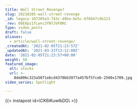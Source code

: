 ```yaml
---
title: Wall Street Revenge?
slug: 20210205-wall-street-revenge
_id: legacy-107205e3-743c-49ba-be5c-6f6647c9b123
_rev: O8E8pz1fLwnc3fN7JVF8RC
type: video_posts
draft: false
aliases:
  - article/wall-street-revenge/
_createdAt: '2021-02-05T21:23:57Z'
_updatedAt: '2021-03-22T13:12:00Z'
date: '2021-02-05T21:23:57+00:00'
weight: 50
featured_image:
  alt: stocks
  url: >-
    8de806c323a5071ebcd4378bb3977a457bf5fceb-2560x1709.jpg
video_series: Spotlight

---
```

{{< instapost id=\CK6iKuwlbDG\ >}}